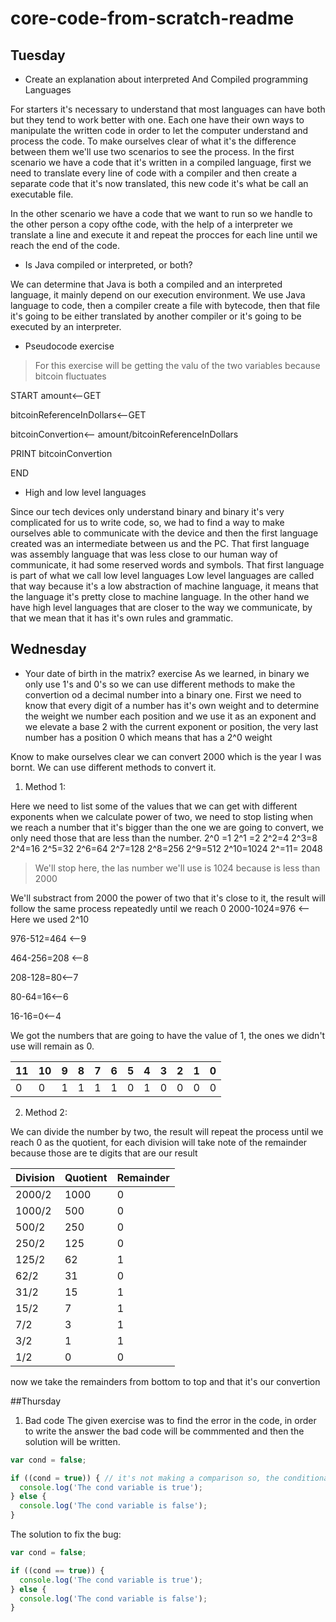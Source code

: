 # core-code-from-scratch-readme



## Tuesday 
* Create an explanation about interpreted And Compiled programming Languages 

For starters it's necessary to understand that most languages can have both but they tend to work better with one. Each one have their own ways to manipulate the written code in order to let the computer understand and process the code. To make ourselves clear of what it's the difference between them we'll use two scenarios to see the process. 
In the first scenario we have a code that it's written in a compiled language, first we need to translate every line of code with a compiler and then create a separate code that it's now translated, this new code it's what be call an executable file. 

In the other scenario we have a code that we want to run so we handle to the other person a copy ofthe code, with the help of a interpreter we translate a line and execute it and repeat the procces for each line until we reach the end of the code. 

* Is Java compiled or interpreted, or both? 

We can determine that Java is both a compiled and an interpreted language, it mainly depend on our execution environment. We use Java language to code, then a compiler create a file with bytecode, then that file it's going to be either translated by another compiler or it's going to be  executed by an interpreter.

* Pseudocode exercise 
>For this exercise will be getting the valu of the two variables because bitcoin fluctuates 

 START
amount<--GET

bitcoinReferenceInDollars<--GET

bitcoinConvertion<-- amount/bitcoinReferenceInDollars

PRINT bitcoinConvertion

END

* High and low level languages 


Since our tech devices only understand binary and binary it's very complicated for us to write code, so, we had to find a way to make ourselves able to communicate with the device and then the first language created was an intermediate between us and the PC. That first language was assembly language that was less close to our human way of communicate, it had some reserved words and symbols.
That first language is part of what we call low level languages
Low level languages are called that way because it's a low abstraction of machine language, it means that the language it's pretty close to machine language.
In the other hand we have high level languages that are closer to the way we communicate, by that we mean that it has it's own rules and grammatic.

## Wednesday

* Your date of birth in the matrix? exercise
As we learned, in binary we only use 1's and 0's so we can use different methods to make the convertion od a decimal number into a binary one. First we need to know that every digit of a number has it's own weight and to determine the weight we number each position and we use it as an exponent and  we elevate a base 2 with the current exponent or position, the very last number has a position 0 which means that has a 2^0 weight 

Know to make ourselves clear we can convert 2000 which is the year I was bornt. We can use different methods to convert it.
 1. Method 1:

Here we need to list some of the values that we can get with different exponents when we calculate power of two, we need to stop listing when we reach a number that it's bigger than the one we are going to convert, we only need those that are less than the number.
2^0 =1
2^1 =2
2^2=4
2^3=8
2^4=16
2^5=32
2^6=64
2^7=128
2^8=256
2^9=512
2^10=1024 
2^=11= 2048
> We'll stop here, the las number we'll use is 1024 because is less than 2000

We'll substract from 2000 the power of two that it's close to it, the result will follow the same process repeatedly until we reach 0
2000-1024=976 <-- Here we used 2^10

976-512=464 <--9

464-256=208 <--8

208-128=80<--7

80-64=16<--6

16-16=0<--4

We got the numbers that are going to have the value of 1, the ones we didn't use will remain as 0.

 11 | 10 | 9 | 8 | 7 | 6 | 5 | 4 | 3 | 2 | 1 | 0 
 -- | -- | - | - | - | - | - | - | - | - | - | -
 0  | 0  | 1 | 1 | 1 | 1 | 0 | 1 | 0 | 0 | 0 | 0 



 2. Method 2:

We can divide the number by two, the result will repeat the process until we reach 0 as the quotient, for each division will take note of the remainder because those are te digits that are our result

Division | Quotient | Remainder
-------- | -------- | --------
2000/2   | 1000     | 0
1000/2   | 500      | 0
500/2    | 250      | 0
250/2    | 125      | 0
125/2    | 62       | 1
62/2     | 31       | 0
31/2     | 15       | 1
15/2     | 7        | 1
7/2      | 3        | 1
3/2      | 1        | 1
1/2      | 0        | 0

now we take the remainders from bottom to top and that it's our convertion

##Thursday
1. Bad code
The given exercise was to find the error in the code, in order to write the answer the bad code will be commmented and then the solution will be written.
```javascript
var cond = false;

if ((cond = true)) { // it's not making a comparison so, the conditional it's not responding
  console.log('The cond variable is true');
} else {
  console.log('The cond variable is false');
}
```
The solution to fix the bug:
```javascript
var cond = false;

if ((cond == true)) {
  console.log('The cond variable is true');
} else {
  console.log('The cond variable is false');
}
```
